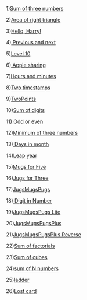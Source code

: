 1)[Sum of three numbers](1.1.md)

2)[Area of right triangle](1.2.md)

3)[Hello, Harry!](1.3.md)

4)[ Previous and next](1.4.md)

5)[Level 10](0.1.md)

6)[ Apple sharing](1.5.md)

7)[Hours and minutes](1.6.md)

8)[Two timestamps](1.7.md)

9)[TwoPoints](1.8.md)

10)[Sum of digits](2.5.md)

11)[ Odd or even](3.1.md)

12)[Minimum of three numbers](3.8.md)

13)[ Days in month](3.9.md)

14)[Leap year](3.j.md)

15)[Mugs for Five](3.q.md)

16)[Jugs for Three](3.p.md)

17)[JugsMugsPugs](3.r.md)

18)[ Digit in Number](5.d.md)

19)[JugsMugsPugs Lite](3.s.md)

20)[JugsMugsPugsPlus](3.u.md)

21)[JugsMugsPugsPlus Reverse](3.v.md)

22)[Sum of factorials](4.8.md)

23)[Sum of cubes](4.5.md)

24)[sum of N numbers](4.4.md)

25)[ladder](4.a.md)

26)[Lost card](4.9.md)

